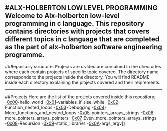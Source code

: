 #ALX-HOLBERTON LOW LEVEL PROGRAMMING
	Welcome to Alx-holberton low-level programming in c language. This repository contains directories with projects that covers different topics in c language that are completed as the part of alx-holberton software engineering programme.
---
##Repository structure.
Projects are divided are contained in the directories where each contain projects of specific topic covered. The directory name corresponds to the projects inside the directory, You will find README inside each directory explaining the projects covered and their reqirements.
___
##Projects
Here are the list of the projects covered inside this repository;
-[0x00](https://github.com/mboyasteps001/alx-low_level_programming/tree/master/0x00-hello_world)-hello_world
-[0x01](https://github.com/mboyasteps001/alx-low_level_programming/tree/master/0x01-variables_if_else_while)-variables_if_else_while
-[0x02](https://github.com/mboyasteps001/alx-low_level_programming/tree/master/0x02-functions_nested_loops)-Function_nested_loops
-[0x03](https://github.com/mboyasteps001/alx-low_level_programming/tree/master/0x03-debugging)-Debugging
-[0x04](https://github.com/mboyasteps001/alx-low_level_programming/tree/master/0x04-more_functions_nested_loops)-More_functions_and_nested_loops
-[0x05](https://github.com/mboyasteps001/alx-low_level_programming/tree/master/0x05-pointers_arrays_strings)-pointers_arrays_strings
-[0x06](https://github.com/mboyasteps001/alx-low_level_programming/tree/master/0x06-pointers_arrays_strings)-more_pointers_arrays_pointers
-[0x07](https://github.com/mboyasteps001/alx-low_level_programming/tree/master/0x07-pointers_arrays_strings)-Even_more_pointers_arrays_strings
-[0x08](https://github.com/mboyasteps001/alx-low_level_programming/tree/master/0x08-recursion)-Recursion
-[0x09](https://github.com/mboyasteps001/alx-low_level_programming/tree/master/0x09-static_libraries)-static_libraries
-[0x0A](https://github.com/mboyasteps001/alx-low_level_programming/tree/master/0x0A-argc_argv)-args_argv[]

          
